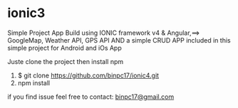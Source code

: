 # ionic3
Simple Project App Build using IONIC framework v4 &amp; Angular,==> GoogleMap, Weather API, GPS API AND a simple CRUD APP included in this simple project for Android and iOs App

Juste clone the project then install npm

1. $ git clone https://github.com/binpc17/ionic4.git
2. npm install

if you find issue feel free to contact: binpc17@gmail.com
